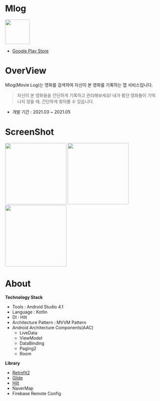 # Mlog
<img src="https://user-images.githubusercontent.com/58040559/119822414-97bbcc00-bf2e-11eb-929f-199e8822041b.png" width="80">

- [Google Play Store](https://play.google.com/store/apps/details?id=com.kychan.mlog)
# OverView

Mlog(Movie Log)는 영화를 검색하여 자신이 본 영화를 기록하는 앱 서비스입니다.<br>

> 자신이 본 영화들을 간단하게 기록하고 관리해보세요!
내가 봤던 영화들이 기억나지 않을 때,
간단하게 찾아볼 수 있습니다.

- 개발 기간 : 2021.03 ~ 2021.05

# ScreenShot
<kbd><img src="https://user-images.githubusercontent.com/58040559/121518133-19315500-ca2b-11eb-9940-624ec30b374b.png" width="200"></kbd> <kbd><img src="https://user-images.githubusercontent.com/58040559/121518150-1df60900-ca2b-11eb-92b7-b703b8779eff.png" width="200"></kbd> <kbd><img src="https://user-images.githubusercontent.com/58040559/121518164-20586300-ca2b-11eb-8789-73528a735001.png" width="200"></kbd>

# About

**Technology Stack**

- Tools : Android Studio 4.1
- Language : Kotlin
- DI : Hilt
- Architecture Pattern : MVVM Pattern
- Android Architecture Components(AAC)
  - LiveData
  - ViewModel
  - DataBinding
  - Paging2
  - Room

**Library**
- [Retrofit2](https://github.com/square/retrofit)
- [Glide](https://github.com/bumptech/glide)
- [Hilt](https://developer.android.com/jetpack/androidx/releases/hilt)
- NaverMap
- Firebase Remote Config
